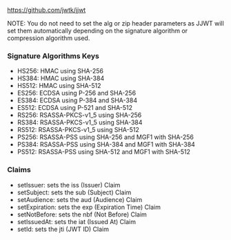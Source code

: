 https://github.com/jwtk/jjwt

NOTE: You do not need to set the alg or zip header parameters as JJWT will set them automatically depending on the
signature algorithm or compression algorithm used.

### Signature Algorithms Keys

- HS256: HMAC using SHA-256
- HS384: HMAC using SHA-384
- HS512: HMAC using SHA-512
- ES256: ECDSA using P-256 and SHA-256
- ES384: ECDSA using P-384 and SHA-384
- ES512: ECDSA using P-521 and SHA-512
- RS256: RSASSA-PKCS-v1_5 using SHA-256
- RS384: RSASSA-PKCS-v1_5 using SHA-384
- RS512: RSASSA-PKCS-v1_5 using SHA-512
- PS256: RSASSA-PSS using SHA-256 and MGF1 with SHA-256
- PS384: RSASSA-PSS using SHA-384 and MGF1 with SHA-384
- PS512: RSASSA-PSS using SHA-512 and MGF1 with SHA-512

### Claims
- setIssuer: sets the iss (Issuer) Claim
- setSubject: sets the sub (Subject) Claim
- setAudience: sets the aud (Audience) Claim
- setExpiration: sets the exp (Expiration Time) Claim
- setNotBefore: sets the nbf (Not Before) Claim
- setIssuedAt: sets the iat (Issued At) Claim
- setId: sets the jti (JWT ID) Claim

